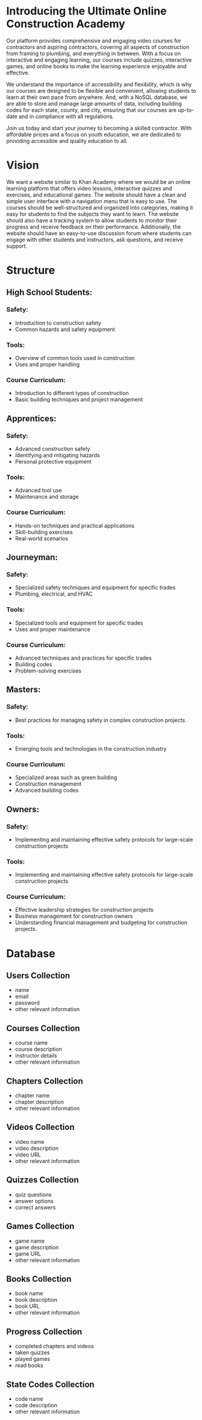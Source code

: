 # Introducing the Ultimate Online Construction Academy

Our platform provides comprehensive and engaging video courses for contractors and aspiring contractors, covering all aspects of construction from framing to plumbing, and everything in between. With a focus on interactive and engaging learning, our courses include quizzes, interactive games, and online books to make the learning experience enjoyable and effective.

We understand the importance of accessibility and flexibility, which is why our courses are designed to be flexible and convenient, allowing students to learn at their own pace from anywhere. And, with a NoSQL database, we are able to store and manage large amounts of data, including building codes for each state, county, and city, ensuring that our courses are up-to-date and in compliance with all regulations.

Join us today and start your journey to becoming a skilled contractor. With affordable prices and a focus on youth education, we are dedicated to providing accessible and quality education to all.

# Vision

We want a website similar to Khan Academy where we would be an online learning platform that offers video lessons, interactive quizzes and exercises, and educational games. The website should have a clean and simple user interface with a navigation menu that is easy to use. The courses should be well-structured and organized into categories, making it easy for students to find the subjects they want to learn. The website should also have a tracking system to allow students to monitor their progress and receive feedback on their performance. Additionally, the website should have an easy-to-use discussion forum where students can engage with other students and instructors, ask questions, and receive support.

# Structure

## High School Students:

### Safety:

-   Introduction to construction safety
-   Common hazards and safety equipment

### Tools:

-   Overview of common tools used in construction
-   Uses and proper handling

### Course Curriculum:

-   Introduction to different types of construction
-   Basic building techniques and project management

## Apprentices:

### Safety:

-   Advanced construction safety
-   Identifying and mitigating hazards
-   Personal protective equipment

### Tools:

-   Advanced tool use
-   Maintenance and storage

### Course Curriculum:

-   Hands-on techniques and practical applications
-   Skill-building exercises
-   Real-world scenarios

## Journeyman:

### Safety:

-   Specialized safety techniques and equipment for specific trades
-   Plumbing, electrical, and HVAC

### Tools:

-   Specialized tools and equipment for specific trades
-   Uses and proper maintenance

### Course Curriculum:

-   Advanced techniques and practices for specific trades
-   Building codes
-   Problem-solving exercises

## Masters:

### Safety:

-   Best practices for managing safety in complex construction projects

### Tools:

-   Emerging tools and technologies in the construction industry

### Course Curriculum:

-   Specialized areas such as green building
-   Construction management
-   Advanced building codes

## Owners:

### Safety:

-   Implementing and maintaining effective safety protocols for large-scale construction projects

### Tools:

-   Implementing and maintaining effective safety protocols for large-scale construction projects

### Course Curriculum:

-   Effective leadership strategies for construction projects
-   Business management for construction owners
-   Understanding financial management and budgeting for construction projects.

# Database

## Users Collection

-   name
-   email
-   password
-   other relevant information

## Courses Collection

-   course name
-   course description
-   instructor details
-   other relevant information

## Chapters Collection

-   chapter name
-   chapter description
-   other relevant information

## Videos Collection

-   video name
-   video description
-   video URL
-   other relevant information

## Quizzes Collection

-   quiz questions
-   answer options
-   correct answers

## Games Collection

-   game name
-   game description
-   game URL
-   other relevant information

## Books Collection

-   book name
-   book description
-   book URL
-   other relevant information

## Progress Collection

-   completed chapters and videos
-   taken quizzes
-   played games
-   read books

## State Codes Collection

-   code name
-   code description
-   other relevant information
